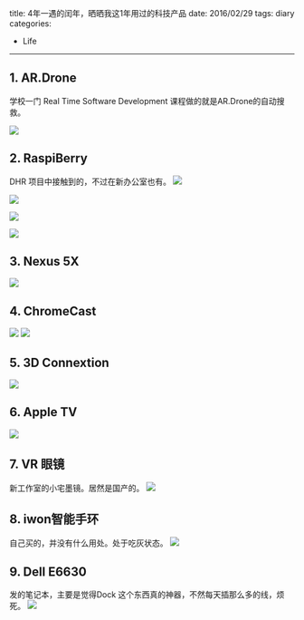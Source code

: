 title: 4年一遇的闰年，晒晒我这1年用过的科技产品
date: 2016/02/29
tags: diary
categories:
  - Life
---
## 1. AR.Drone 
学校一门 Real Time Software Development 课程做的就是AR.Drone的自动搜救。

![](http://7xnueu.com1.z0.glb.clouddn.com/2016/00/22964-829261f187ee80aa.jpg-body)

<!--more-->

## 2. RaspiBerry
DHR 项目中接触到的，不过在新办公室也有。
![](http://7xnueu.com1.z0.glb.clouddn.com/2016/02/216f687a1f0c44de72d516d850ccad7a.jpg-body)

![](http://7xnueu.com1.z0.glb.clouddn.com/2016/02/IMG_20160229_144808.jpg-body)

![](http://7xnueu.com1.z0.glb.clouddn.com/2016/02/IMG_20160229_144655.jpg-body)

![](http://7xnueu.com1.z0.glb.clouddn.com/2016/02/IMG_20160229_144535.jpg-body)

## 3. Nexus 5X
![](http://7xnueu.com1.z0.glb.clouddn.com/2016/02/IMG_20160229_1449381.jpg-body)

## 4. ChromeCast
![](http://7xnueu.com1.z0.glb.clouddn.com/2016/02/IMG_20160229_150338.jpg-body)
![](http://7xnueu.com1.z0.glb.clouddn.com/2016/02/IMG_20160229_150311.jpg-body)

## 5. 3D Connextion
![](http://7xnueu.com1.z0.glb.clouddn.com/2016/02/IMG_20160229_151236.jpg-body)

## 6. Apple TV
![](http://7xnueu.com1.z0.glb.clouddn.com/2016/02/891880040173221948.jpg-body)

## 7. VR 眼镜
新工作室的小宅墨镜。居然是国产的。
![](http://7xnueu.com1.z0.glb.clouddn.com/2016/02/IMG_20160314_134912.jpg-body)

## 8. iwon智能手环
自己买的，并没有什么用处。处于吃灰状态。
![](http://7xnueu.com1.z0.glb.clouddn.com/2016/02/IMG_20160303_165445.jpg-body)

## 9. Dell E6630
发的笔记本，主要是觉得Dock 这个东西真的神器，不然每天插那么多的线，烦死。
![](http://7xnueu.com1.z0.glb.clouddn.com/2016/02/dsc_0098.jpg-body)